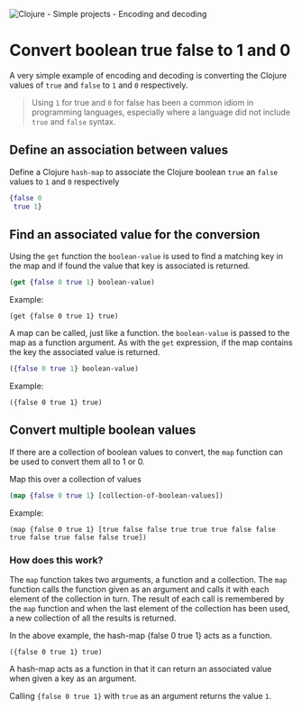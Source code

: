 ![Clojure - Simple projects - Encoding and decoding](/images/simple-projects-encoding-true-false.png)

# Convert boolean true false to 1 and 0
A very simple example of encoding and decoding is converting the Clojure values of `true` and `false` to `1` and `0` respectively.

> Using `1` for true and `0` for false has been a common idiom in programming languages, especially where a language did not include `true` and `false` syntax.

## Define an association between values
Define a Clojure `hash-map` to associate the Clojure boolean `true` an `false` values to `1` and `0` respectively

```clojure
{false 0
 true 1}
```

## Find an associated value for the conversion
Using the `get` function the `boolean-value` is used to find a matching key in the map and if found the value that key is associated is returned.

```clojure
(get {false 0 true 1} boolean-value)
```

Example:

```eval-clojure
(get {false 0 true 1} true)
```

A map can be called, just like a function.  the `boolean-value` is passed to the map as a function argument. As with the `get` expression, if the map contains the key the associated value is returned.

```clojure
({false 0 true 1} boolean-value)
```

Example:

```eval-clojure
({false 0 true 1} true)
```

## Convert multiple boolean values
If there are a collection of boolean values to convert, the `map` function can be used to convert them all to 1 or 0.

Map this over a collection of values

```clojure
(map {false 0 true 1} [collection-of-boolean-values])
```

Example:

```eval-clojure
(map {false 0 true 1} [true false false true true true false false true false true false false true])
```

### How does this work?
The `map` function takes two arguments, a function and a collection.  The `map` function calls the function given as an argument and calls it with each element of the collection in turn.  The result of each call is remembered by the `map` function and when the last element of the collection has been used, a new collection of all the results is returned.

In the above example, the hash-map {false 0 true 1} acts as a function.

```eval-clojure
({false 0 true 1} true)
```

A hash-map acts as a function in that it can return an associated value when given a key as an argument.

Calling `{false 0 true 1}` with `true` as an argument returns the value `1`.
